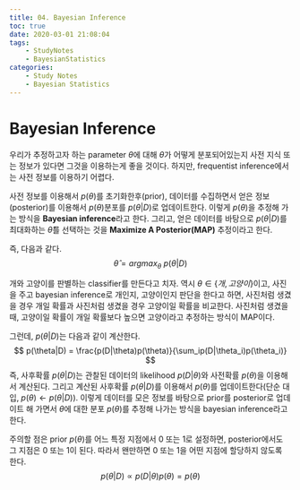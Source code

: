 ```yaml
---
title: 04. Bayesian Inference
toc: true
date: 2020-03-01 21:08:04
tags:
	- StudyNotes
	- BayesianStatistics
categories:
	- Study Notes
	- Bayesian Statistics
---
```




# Bayesian Inference

 

우리가 추정하고자 하는 parameter $\theta$에 대해 $\theta$가 어떻게 분포되어있는지 사전 지식 또는 정보가 있다면 그것을 이용하는게 좋을 것이다. 하지만, frequentist inference에서는 사전 정보를 이용하기 어렵다.

사전 정보를 이용해서 $p(\theta)$를 초기화한후(prior), 데이터를 수집하면서 얻은 정보(posterior)를 이용해서 $p(\theta)$분포를 $p(\theta|D)$로 업데이트한다. 이렇게 $p(\theta)$을 추정해 가는 방식을 **Bayesian inference**라고 한다. 그리고, 얻은 데이터를 바탕으로 $p(\theta|D)$를 최대화하는 $\hat{\theta}$를 선택하는 것을 **Maximize A Posterior(MAP)** 추정이라고 한다.

즉, 다음과 같다.
$$
\hat{\theta} = argmax_{\theta} ~p(\theta|D)
$$


개와 고양이를 판별하는 classifier를 만든다고 치자. 역시 $\theta \in \{개, 고양이\}$이고, 사진을 주고 bayesian inference로 개인지, 고양이인지 판단을 한다고 하면,  사진처럼 생겼을 경우 개일 확률과 사진처럼 생겼을 경우 고양이일 확률을 비교한다. 사진처럼 생겼을때, 고양이일 확률이 개일 확률보다 높으면 고양이라고 추정하는 방식이 MAP이다.

그런데, $p(\theta|D)$는 다음과 같이 계산한다.
$$
p(\theta|D) = \frac{p(D|\theta)p(\theta)}{\sum_ip(D|\theta_i)p(\theta_i)}
$$
즉, 사후확률 $p(\theta|D)$는 관찰된 데이터의 likelihood $p(D|\theta)$와 사전확률 $p(\theta)$을 이용해서 계산된다. 그리고 계산된 사후확률 $p(\theta|D)$를 이용해서 $p(\theta)$를 업데이트한다(단순 대입, $p(\theta) \leftarrow p(\theta|D)$). 이렇게 데이터를 모은 정보를 바탕으로 prior를 posterior로 업데이트 해 가면서 $\theta$에 대한 분포 $p(\theta)$를 추정해 나가는 방식을 bayesian inference라고 한다.



주의할 점은 prior $p(\theta)$를 어느 특정 지점에서 0 또는 1로 설정하면, posterior에서도 그 지점은 0 또는 1이 된다. 따라서 왠만하면 0 또는 1을 어떤 지점에 할당하지 않도록 한다.
$$
p(\theta|D) \propto p(D|\theta)p(\theta) = p(\theta)
$$
